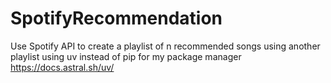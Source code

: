 # SpotifyRecommendation
Use Spotify API to create a playlist of n recommended songs using another playlist
using uv instead of pip for my package manager https://docs.astral.sh/uv/